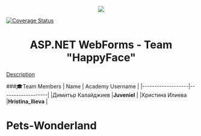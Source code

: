 <p align="center">
<a href="http://academy.telerik.com/">
<img src="https://camo.githubusercontent.com/08ecbe7b67d65cc7c6990787e2836b27b4296f2d/68747470733a2f2f7261772e6769746875622e636f6d2f666c65787472792f54656c6572696b2d41636164656d792f6d61737465722f50726f6772616d6d696e6725323077697468253230432532332f436f6465732f4f746865722f54656c6572696b2e706e67"/>
</a>

[![Coverage Status](https://coveralls.io/repos/github/TeamHappyFace/Pets-Wonderland/badge.svg)](https://coveralls.io/github/TeamHappyFace/Pets-Wonderland)

<h1 align="center">ASP.NET WebForms - Team "HappyFace"</h1>

[Description](https://github.com/TelerikAcademy/ASP.NET-Web-Forms/blob/master/Teamwork/README.md)

###:mortar_board:Team Members
| Name              | Academy Username      	|
|-------------------|-------------------|
|Димитър Калайджиев |__Juveniel__            	|
|Христина Илиева |__Hristina_Ilieva__    	 	|

# Pets-Wonderland
